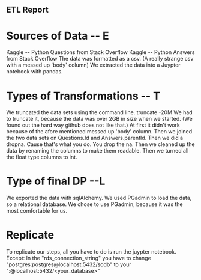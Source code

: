 ## ETL Report

# Sources of Data -- E
Kaggle -- Python Questions from Stack Overflow
Kaggle -- Python Answers from Stack Overflow
The data was formatted as a csv. (A really strange csv with a messed up 'body' column)
We extracted the data into a Juypter notebook with pandas.

# Types of Transformations -- T
We truncated the data sets using the command line. truncate -20M <filename>
    We had to truncate it, because the data was over 2GB in size when we started.
        (We found out the hard way github does not like that.)
    At first it didn't work because of the afore mentioned messed up 'body' column.
Then we joined the two data sets on Questions.Id and Answers.parentId.
Then we did a dropna. Cause that's what you do. You drop the na.
Then we cleaned up the data by renaming the columns to make them readable.
Then we turned all the float type columns to int.

# Type of final DP --L
We exported the data with sqlAlchemy.
We used PGadmin to load the data, so a relational database.
We chose to use PGadmin, because it was the most comfortable for us.

# Replicate
To replicate our steps, all you have to do is run the juypter notebook.
    Except: In the "rds_connection_string" you have to change "postgres:postgres@localhost:5432/sodb"
    to your "<username>:<password>@localhost:5432/<your_database>"